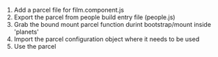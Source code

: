 1. Add a parcel file for film.component.js
2. Export the parcel from people build entry file (people.js)
3. Grab the bound mount parcel function durint bootstrap/mount inside 'planets'
4. Import the parcel configuration object where it needs to be used
5. Use the parcel
